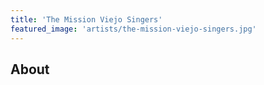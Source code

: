 ```yaml
---
title: 'The Mission Viejo Singers'
featured_image: 'artists/the-mission-viejo-singers.jpg'
---
```


## About



